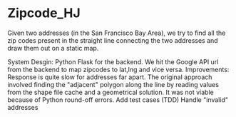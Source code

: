 # Zipcode_HJ

Given two addresses (in the San Francisco Bay Area), we try to find all the zip codes present in the straight line connecting the two addresses and draw them out on a static map.


System Desgin:
Python Flask for the backend. We hit the Google API url from the backend to map zipcodes to lat,lng and vice versa.
Improvements:
Response is quite slow for addresses far apart. The original approach involved finding the "adjacent" polygon along the line by reading values from the shape file cache and a geometrical solution. It was not viable because of Python round-off errors.
Add test cases (TDD)
Handle "invalid" addresses
